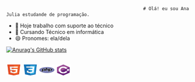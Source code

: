                                                        # Olá! eu sou Ana Julia estudande de programação.

- 🔭 Hoje trabalho com suporte ao técnico
- 🌱 Cursando Técnico em informática
- 😄 Pronomes: ela/dela

[![Anurag's GitHub stats](https://github-readme-stats.vercel.app/api?username=srmarconi&show_icons=true&theme=radical)](https://github.com/srmarconi/github-readme-stats) 

<div style="display: inline_block"><br>
  <img align="center" alt="Rafa-HTML" height="30" width="40" src="https://raw.githubusercontent.com/devicons/devicon/master/icons/html5/html5-original.svg">
  <img align="center" alt="Rafa-CSS" height="30" width="40" src="https://raw.githubusercontent.com/devicons/devicon/master/icons/css3/css3-original.svg">
  <img align="center" alt="Rafa-php" height="30" width="40" src="https://raw.githubusercontent.com/devicons/devicon/master/icons/php/php-original.svg">
  <img align="center" alt="Rafa-Csharp" height="30" width="40" src="https://raw.githubusercontent.com/devicons/devicon/master/icons/csharp/csharp-original.svg">
</div>
